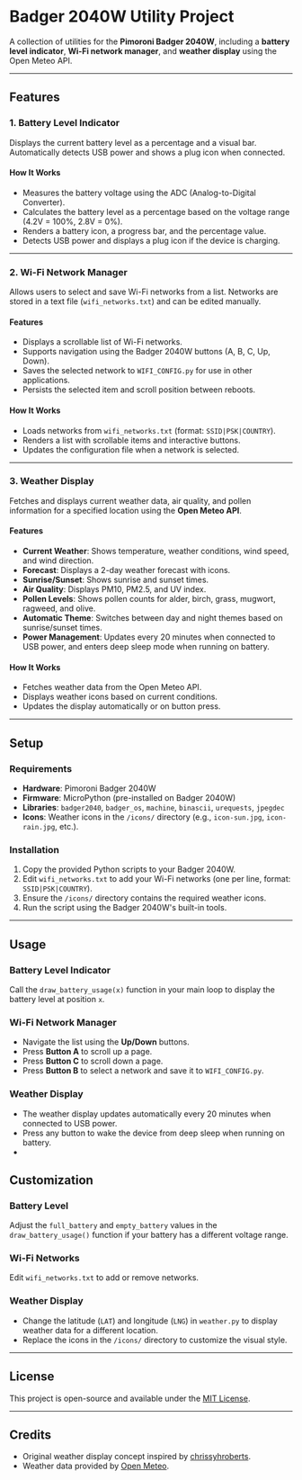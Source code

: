 # Badger 2040W Utility Project

A collection of utilities for the **Pimoroni Badger 2040W**, including a **battery level indicator**, **Wi-Fi network manager**, and **weather display** using the Open Meteo API.

---

## Features

### 1. Battery Level Indicator
Displays the current battery level as a percentage and a visual bar. Automatically detects USB power and shows a plug icon when connected.

#### How It Works
- Measures the battery voltage using the ADC (Analog-to-Digital Converter).
- Calculates the battery level as a percentage based on the voltage range (4.2V = 100%, 2.8V = 0%).
- Renders a battery icon, a progress bar, and the percentage value.
- Detects USB power and displays a plug icon if the device is charging.

---

### 2. Wi-Fi Network Manager
Allows users to select and save Wi-Fi networks from a list. Networks are stored in a text file (`wifi_networks.txt`) and can be edited manually.

#### Features
- Displays a scrollable list of Wi-Fi networks.
- Supports navigation using the Badger 2040W buttons (A, B, C, Up, Down).
- Saves the selected network to `WIFI_CONFIG.py` for use in other applications.
- Persists the selected item and scroll position between reboots.

#### How It Works
- Loads networks from `wifi_networks.txt` (format: `SSID|PSK|COUNTRY`).
- Renders a list with scrollable items and interactive buttons.
- Updates the configuration file when a network is selected.

---

### 3. Weather Display
Fetches and displays current weather data, air quality, and pollen information for a specified location using the **Open Meteo API**.

#### Features
- **Current Weather**: Shows temperature, weather conditions, wind speed, and wind direction.
- **Forecast**: Displays a 2-day weather forecast with icons.
- **Sunrise/Sunset**: Shows sunrise and sunset times.
- **Air Quality**: Displays PM10, PM2.5, and UV index.
- **Pollen Levels**: Shows pollen counts for alder, birch, grass, mugwort, ragweed, and olive.
- **Automatic Theme**: Switches between day and night themes based on sunrise/sunset times.
- **Power Management**: Updates every 20 minutes when connected to USB power, and enters deep sleep mode when running on battery.

#### How It Works
- Fetches weather data from the Open Meteo API.
- Displays weather icons based on current conditions.
- Updates the display automatically or on button press.

---

## Setup

### Requirements
- **Hardware**: Pimoroni Badger 2040W
- **Firmware**: MicroPython (pre-installed on Badger 2040W)
- **Libraries**: `badger2040`, `badger_os`, `machine`, `binascii`, `urequests`, `jpegdec`
- **Icons**: Weather icons in the `/icons/` directory (e.g., `icon-sun.jpg`, `icon-rain.jpg`, etc.).

### Installation
1. Copy the provided Python scripts to your Badger 2040W.
2. Edit `wifi_networks.txt` to add your Wi-Fi networks (one per line, format: `SSID|PSK|COUNTRY`).
3. Ensure the `/icons/` directory contains the required weather icons.
4. Run the script using the Badger 2040W's built-in tools.

---

## Usage

### Battery Level Indicator
Call the `draw_battery_usage(x)` function in your main loop to display the battery level at position `x`.

### Wi-Fi Network Manager
- Navigate the list using the **Up/Down** buttons.
- Press **Button A** to scroll up a page.
- Press **Button C** to scroll down a page.
- Press **Button B** to select a network and save it to `WIFI_CONFIG.py`.

### Weather Display
- The weather display updates automatically every 20 minutes when connected to USB power.
- Press any button to wake the device from deep sleep when running on battery.
- 
## Customization

### Battery Level
Adjust the `full_battery` and `empty_battery` values in the `draw_battery_usage()` function if your battery has a different voltage range.

### Wi-Fi Networks
Edit `wifi_networks.txt` to add or remove networks.

### Weather Display
- Change the latitude (`LAT`) and longitude (`LNG`) in `weather.py` to display weather data for a different location.
- Replace the icons in the `/icons/` directory to customize the visual style.

---

## License
This project is open-source and available under the [MIT License](LICENSE).

---

## Credits
- Original weather display concept inspired by [chrissyhroberts](https://github.com/chrissyhroberts).
- Weather data provided by [Open Meteo](https://open-meteo.com).
